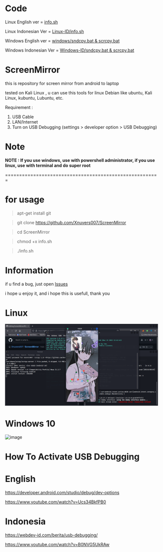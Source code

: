 # Code

Linux English ver = [info.sh](https://github.com/Xnuvers007/ScreenMirror/blob/master/info.sh)

Linux Indonesian Ver = [Linux-ID/info.sh](https://github.com/Xnuvers007/ScreenMirror/tree/master/Linux-ID)

Windows English ver = [windows/sndcpy.bat & scrcpy.bat](https://github.com/Xnuvers007/ScreenMirror/tree/master/windows)

Windows Indonesian Ver = [Windows-ID/sndcpy.bat & scrcpy.bat](https://github.com/Xnuvers007/ScreenMirror/tree/master/Windows-ID)

# ScreenMirror
this is repository for screen mirror from android to laptop

tested on Kali Linux , u can use this tools for linux Debian like ubuntu, Kali Linux, kubuntu, Lubuntu, etc.

Requirement :
1. USB Cable
2. LAN/Internet
3. Turn on USB Debugging (settings > developer option > USB Debugging)

# Note
**NOTE : If you use windows, use with powershell administrator, if you use linux, use with terminal and do super root**

=======================================================

# for usage


  > apt-get install git

  > git clone https://github.com/Xnuvers007/ScreenMirror

  > cd ScreenMirror

  > chmod +x info.sh

  > ./info.sh

# Information

if u find a bug, just open [Issues](https://github.com/Xnuvers007/ScreenMirror/issues)

i hope u enjoy it, and i hope this is usefull, thank you

# Linux

![images](https://github.com/Xnuvers007/ScreenMirror/blob/master/images/Screenshot_2022-04-17_21-11-45.png "Kali Linux")

# Windows 10
![image](https://user-images.githubusercontent.com/62522733/164701064-9496be60-9a05-4343-a951-0df4da51bdb7.png "Windows 10")

# How To Activate USB Debugging

# English

https://developer.android.com/studio/debug/dev-options

https://www.youtube.com/watch?v=Ucs34BkfPB0

# Indonesia

https://webdev-id.com/berita/usb-debugging/

https://www.youtube.com/watch?v=B0NVG5UkRAw
